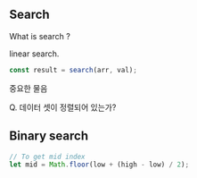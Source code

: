 ## Search

What is search ?

linear search.

```js
const result = search(arr, val);
```

중요한 물음

Q. 데이터 셋이 정렬되어 있는가?

## Binary search

```js
// To get mid index
let mid = Math.floor(low + (high - low) / 2);
```
